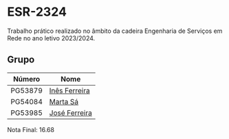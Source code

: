 # ESR-2324

Trabalho prático realizado no âmbito da cadeira Engenharia de Serviços em Rede no ano letivo 2023/2024.

## Grupo
| Número    | Nome                                               |
| --------- | -------------------------------------------------- |
| PG53879   | [Inês Ferreira](https://github.com/inesferreira18) |
| PG54084   | [Marta Sá](https://github.com/findingmarta)        |
| PG53985   | [José Ferreira](https://github.com/rafa2002)       |

Nota Final: 16.68
